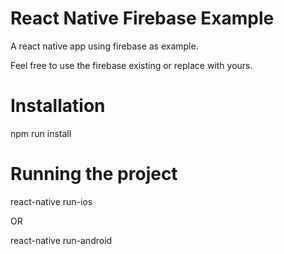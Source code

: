 # React Native Firebase Example

A react native app using firebase as example.

Feel free to use the firebase existing or replace with yours.

# Installation

npm run install

# Running the project

react-native run-ios

OR

react-native run-android
